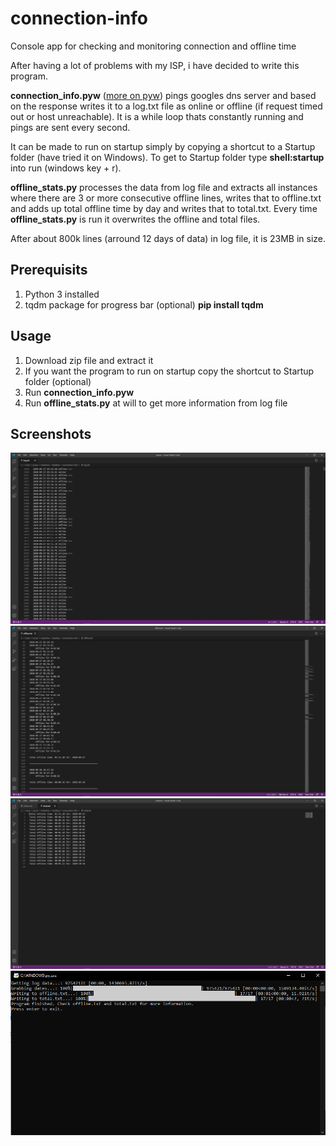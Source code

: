 # connection-info
Console app for checking and monitoring connection and offline time

After having a lot of problems with my ISP, i have decided to write this program.

**connection_info.pyw** ([more on pyw](https://stackoverflow.com/questions/9705982/pythonw-exe-or-python-exe)) pings googles dns server and based on the response writes it to a log.txt file as online or offline (if request timed out or host unreachable). It is a while loop thats constantly running and pings are sent every second.

It can be made to run on startup simply by copying a shortcut to a Startup folder (have tried it on Windows). To get to Startup folder type **shell:startup** into run (windows key + r).

**offline_stats.py** processes the data from log file and extracts all instances where there are 3 or more consecutive offline lines, writes that to offline.txt and adds up total offline time by day and writes that to total.txt. Every time **offline_stats.py** is run it overwrites the offline and total files.

After about 800k lines (arround 12 days of data) in log file, it is 23MB in size.
## Prerequisits
1. Python 3 installed
2. tqdm package for progress bar (optional)
  **pip install tqdm**
## Usage
1. Download zip file and extract it
2. If you want the program to run on startup copy the shortcut to Startup folder (optional)
3. Run **connection_info.pyw**
4. Run **offline_stats.py** at will to get more information from log file

## Screenshots
![Alt text](/screenshots/logtxt.png?raw=true "Optional Title")
![Alt text](/screenshots/offlinetxt.png?raw=true "Optional Title")
![Alt text](/screenshots/totaltxt.png?raw=true "Optional Title")
![Alt text](/screenshots/offlinestats.png?raw=true "Optional Title")

